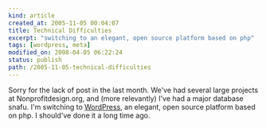```yaml
---
kind: article
created_at: 2005-11-05 00:04:07
title: Technical Difficulties
excerpt: "switching to an elegant, open source platform based on php"
tags: [wordpress, meta]
modified_on: 2008-04-05 06:22:24
status: publish 
path: /2005-11-05-technical-difficulties
---
```


Sorry for the lack of post in the last month. We've had several large projects at Nonprofitdesign.org, and (more relevantly) I've had a major database snafu. I'm switching to <a href="http://www.wordpress.org">WordPress</a>, an elegant, open source platform based on php. I should've done it a long time ago.